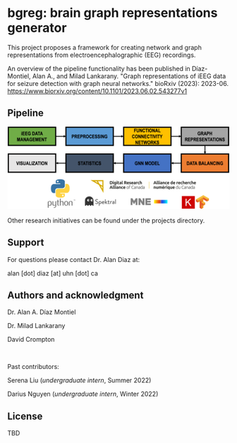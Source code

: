 # bgreg: brain graph representations generator

This project proposes a framework for creating network and graph representations from electroencephalographic (EEG) recordings.

An overview of the pipeline functionality has been published in Díaz-Montiel, Alan A., and Milad Lankarany. "Graph representations of iEEG data for seizure detection with graph neural networks." bioRxiv (2023): 2023-06. https://www.biorxiv.org/content/10.1101/2023.06.02.543277v1


## Pipeline

![](docs/source/_figures/data_pipeline.png)

Other research initiatives can be found under the projects directory.

## Support
For questions please contact Dr. Alan Diaz at: 

alan [dot] diaz [at] uhn [dot] ca

## Authors and acknowledgment
Dr. Alan A. Díaz Montiel

Dr. Milad Lankarany

David Crompton

&nbsp;

Past contributors:

Serena Liu (_undergraduate intern_, Summer 2022)

Darius Nguyen (_undergraduate intern_, Winter 2022)

## License
TBD

